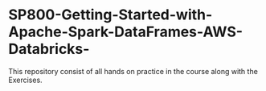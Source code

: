 # SP800-Getting-Started-with-Apache-Spark-DataFrames-AWS-Databricks-
This repository consist of all hands on practice in the course along with the Exercises.
